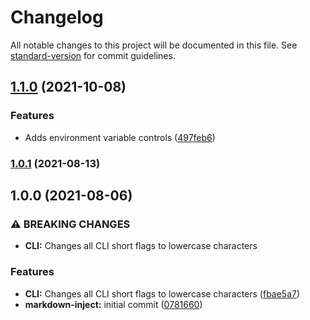 # Changelog

All notable changes to this project will be documented in this file. See [standard-version](https://github.com/conventional-changelog/standard-version) for commit guidelines.

## [1.1.0](https://github.com/target/markdown-inject/compare/v1.0.1...v1.1.0) (2021-10-08)


### Features

* Adds environment variable controls ([497feb6](https://github.com/target/markdown-inject/commit/497feb603061aa790a3270987a260abed926219f))

### [1.0.1](https://github.com/target/markdown-inject/compare/v1.0.0...v1.0.1) (2021-08-13)

## 1.0.0 (2021-08-06)


### ⚠ BREAKING CHANGES

* **CLI:** Changes all CLI short flags to lowercase characters

### Features

* **CLI:** Changes all CLI short flags to lowercase characters ([fbae5a7](https://github.com/target/markdown-inject/commit/fbae5a765590db898debf1403946d58a6688477f))
* **markdown-inject:** initial commit ([0781660](https://github.com/target/markdown-inject/commit/07816601bf99bfb2b363f1f0e342cca1edb4d5ae))
